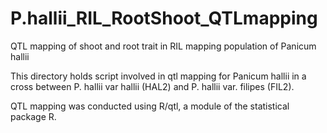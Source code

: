 # P.hallii_RIL_RootShoot_QTLmapping
QTL mapping of shoot and root trait in RIL mapping population of Panicum hallii

This directory holds script involved in qtl mapping for Panicum hallii in a cross between P. hallii var hallii (HAL2) and P. hallii var. filipes (FIL2).

QTL mapping was conducted using R/qtl, a module of the statistical package R.
